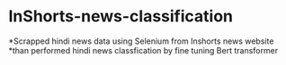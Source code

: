 # InShorts-news-classification

*Scrapped hindi news data using Selenium from Inshorts news website
*than performed hindi news classfication by fine tuning Bert transformer
